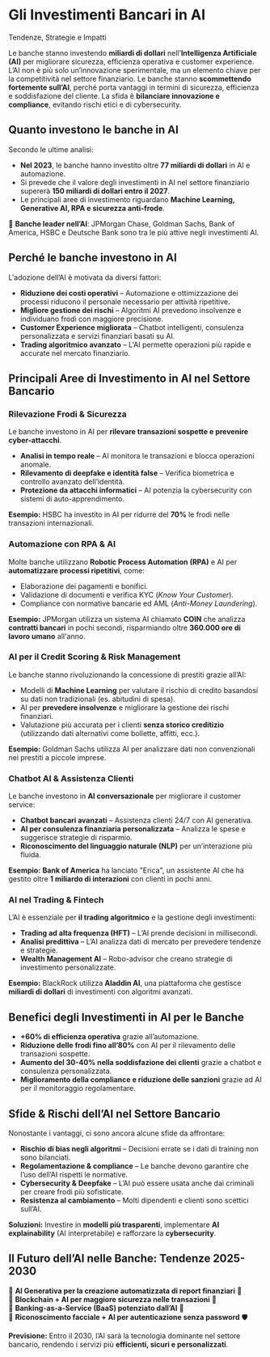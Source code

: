 # Gli Investimenti Bancari in AI
Tendenze, Strategie e Impatti

Le banche stanno investendo **miliardi di dollari** nell’**Intelligenza Artificiale (AI)** per migliorare sicurezza, efficienza operativa e customer experience. 
L’AI non è più solo un’innovazione sperimentale, ma un elemento chiave per la competitività nel settore finanziario.
Le banche stanno **scommettendo fortemente sull’AI**, perché porta vantaggi in termini di sicurezza, efficienza e soddisfazione del cliente. 
La sfida è **bilanciare innovazione e compliance**, evitando rischi etici e di cybersecurity.

## Quanto investono le banche in AI

Secondo le ultime analisi:  
- **Nel 2023**, le banche hanno investito oltre **77 miliardi di dollari** in AI e automazione.  
- Si prevede che il valore degli investimenti in AI nel settore finanziario supererà **150 miliardi di dollari entro il 2027**.  
- Le principali aree di investimento riguardano **Machine Learning, Generative AI, RPA e sicurezza anti-frode**.

🔹 **Banche leader nell’AI**: JPMorgan Chase, Goldman Sachs, Bank of America, HSBC e Deutsche Bank sono tra le più attive negli investimenti AI.


## Perché le banche investono in AI

L'adozione dell’AI è motivata da diversi fattori:  
- **Riduzione dei costi operativi** – Automazione e ottimizzazione dei processi riducono il personale necessario per attività ripetitive.  
- **Migliore gestione dei rischi** – Algoritmi AI prevedono insolvenze e individuano frodi con maggiore precisione.  
- **Customer Experience migliorata** – Chatbot intelligenti, consulenza personalizzata e servizi finanziari basati su AI.  
- **Trading algoritmico avanzato** – L'AI permette operazioni più rapide e accurate nel mercato finanziario.

## Principali Aree di Investimento in AI nel Settore Bancario

### Rilevazione Frodi & Sicurezza

Le banche investono in AI per **rilevare transazioni sospette e prevenire cyber-attacchi**.  
- **Analisi in tempo reale** – AI monitora le transazioni e blocca operazioni anomale.  
- **Rilevamento di deepfake e identità false** – Verifica biometrica e controllo avanzato dell’identità.  
- **Protezione da attacchi informatici** – AI potenzia la cybersecurity con sistemi di auto-apprendimento.

**Esempio:** HSBC ha investito in AI per ridurre del **70%** le frodi nelle transazioni internazionali.


### Automazione con RPA & AI

Molte banche utilizzano **Robotic Process Automation (RPA)** e AI per **automatizzare processi ripetitivi**, come:  
- Elaborazione dei pagamenti e bonifici.  
- Validazione di documenti e verifica KYC (_Know Your Customer_).  
- Compliance con normative bancarie ed AML (_Anti-Money Laundering_).

**Esempio:** JPMorgan utilizza un sistema AI chiamato **COIN** che analizza **contratti bancari** in pochi secondi, risparmiando oltre **360.000 ore di lavoro umano** all'anno.

### AI per il Credit Scoring & Risk Management

Le banche stanno rivoluzionando la concessione di prestiti grazie all’AI:  
- Modelli di **Machine Learning** per valutare il rischio di credito basandosi su dati non tradizionali (es. abitudini di spesa).  
- AI per **prevedere insolvenze** e migliorare la gestione dei rischi finanziari.  
- Valutazione più accurata per i clienti **senza storico creditizio** (utilizzando dati alternativi come bollette, affitti, ecc.).

**Esempio:** Goldman Sachs utilizza AI per analizzare dati non convenzionali nei prestiti a piccole imprese.

### Chatbot AI & Assistenza Clienti

Le banche investono in **AI conversazionale** per migliorare il customer service:  
- **Chatbot bancari avanzati** – Assistenza clienti 24/7 con AI generativa.  
- **AI per consulenza finanziaria personalizzata** – Analizza le spese e suggerisce strategie di risparmio.  
- **Riconoscimento del linguaggio naturale (NLP)** per un’interazione più fluida.

**Esempio:** **Bank of America** ha lanciato "Erica", un assistente AI che ha gestito oltre **1 miliardo di interazioni** con clienti in pochi anni.

### AI nel Trading & Fintech

L’AI è essenziale per **il trading algoritmico** e la gestione degli investimenti:  
- **Trading ad alta frequenza (HFT)** – L’AI prende decisioni in millisecondi.  
- **Analisi predittiva** – L’AI analizza dati di mercato per prevedere tendenze e strategie.  
- **Wealth Management AI** – Robo-advisor che creano strategie di investimento personalizzate.

**Esempio:** BlackRock utilizza **Aladdin AI**, una piattaforma che gestisce **miliardi di dollari** di investimenti con algoritmi avanzati.

## Benefici degli Investimenti in AI per le Banche

- **+60% di efficienza operativa** grazie all’automazione.  
- **Riduzione delle frodi fino all’80%** con AI per il rilevamento delle transazioni sospette.  
- **Aumento del 30-40% nella soddisfazione dei clienti** grazie a chatbot e consulenza personalizzata.  
- **Miglioramento della compliance e riduzione delle sanzioni** grazie ad AI per il monitoraggio regolamentare.

## Sfide & Rischi dell’AI nel Settore Bancario

Nonostante i vantaggi, ci sono ancora alcune sfide da affrontare:  
- **Rischio di bias negli algoritmi** – Decisioni errate se i dati di training non sono bilanciati.  
- **Regolamentazione & compliance** – Le banche devono garantire che l’uso dell’AI rispetti le normative.  
- **Cybersecurity & Deepfake** – L’AI può essere usata anche dai criminali per creare frodi più sofisticate.  
- **Resistenza al cambiamento** – Molti dipendenti e clienti sono scettici sull’AI.

**Soluzioni:** Investire in **modelli più trasparenti**, implementare **AI explainability** (AI interpretabile) e rafforzare la **cybersecurity**.

## Il Futuro dell’AI nelle Banche: Tendenze 2025-2030

🔹 **AI Generativa per la creazione automatizzata di report finanziari** 📑  
🔹 **Blockchain + AI per maggiore sicurezza nelle transazioni** 🔗  
🔹 **Banking-as-a-Service (BaaS) potenziato dall’AI** 🏦  
🔹 **Riconoscimento facciale + AI per autenticazione senza password** 🛡

**Previsione:** Entro il 2030, l’AI sarà la tecnologia dominante nel settore bancario, rendendo i servizi più **efficienti, sicuri e personalizzati**.